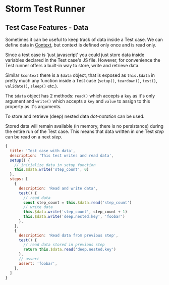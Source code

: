 # Storm Test Runner

## Test Case Features - Data

Sometimes it can be useful to keep track of data inside a Test case. We can define data in [Context](./context.md), but context is defined only once and is read only.

Since a test case is 'just javascript' you could just store data inside variables declared in the Test case's JS file. However, for convenience the Test runner offers a built-in way to store, write and retrieve data.

Similar `$context` there is a `$data` object, that is exposed as `this.$data` in pretty much any function inside a Test case (`setup()`, `teardown()`, `test()`, `validate()`, `sleep()` etc.).

The `$data` object has 2 methods: `read()` which accepts a `key` as it's only argument and `write()` which accepts a  `key` and `value` to assign to this property as it's arguments.

To store and retrieve (deep) nested data *dot-notation* can be used.

Stored data will remain available (in memory, there is no persistance) during the entire run of the Test case. This means that data written in one Test _step_ can be read on a next _step_.


```js
{
  title: 'Test case with data',
  description: 'This test writes and read data',
  setup() {
    // initialize data in setup function
    this.$data.write('step_count', 0)
  },
  steps: [
    {
      description: 'Read and write data',
      test() {
        // read data
        const step_count = this.$data.read('step_count')
        // write data
        this.$data.write('step_count', step_count + 1)
        this.$data.write('deep.nested.key', 'foobar')
      },
    },
    {
      description: 'Read data from previous step',
      test() {
        // read data stored in previous step
        return this.$data.read('deep.nested.key')
      },
      // assert
      assert: 'foobar',
    },
  ]
}
```
